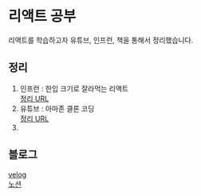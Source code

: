 # 리액트 공부
리액트를 학습하고자 유튜브, 인프런, 책을 통해서 정리했습니다.

## 정리
1. 인프런 : 한입 크기로 잘라먹는 리액트 <br/>
   [정리 URL](https://plaid-argument-614.notion.site/21b94221b0fe42b0a92d04e2c35981bf?pvs=4)
2. 유튜브 : 아마존 클론 코딩 <br/>
  [정리 URL](https://github.com/YuYoHan/memo/tree/main/zero)
3. 
   
## 블로그
[velog](https://velog.io/@zxzz45/series/%EB%A6%AC%EC%95%A1%ED%8A%B8) <br/>
[노션](https://www.notion.so/3f1fb67b4f1e420f9f678f726f89edb2)
 


